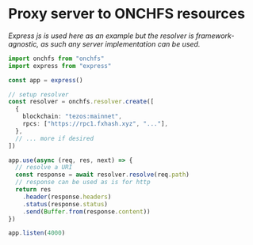 # Proxy server to ONCHFS resources

_Express js is used here as an example but the resolver is framework-agnostic, as such any server implementation can be used._

```ts
import onchfs from "onchfs"
import express from "express"

const app = express()

// setup resolver
const resolver = onchfs.resolver.create([
  {
    blockchain: "tezos:mainnet",
    rpcs: ["https://rpc1.fxhash.xyz", "..."],
  },
  // ... more if desired
])

app.use(async (req, res, next) => {
  // resolve a URI
  const response = await resolver.resolve(req.path)
  // response can be used as is for http
  return res
    .header(response.headers)
    .status(response.status)
    .send(Buffer.from(response.content))
})

app.listen(4000)
```
